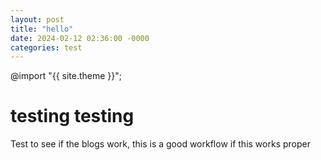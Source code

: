 ```yaml
---
layout: post
title: "hello"
date: 2024-02-12 02:36:00 -0000
categories: test
---
```


@import "{{ site.theme }}";

# testing testing

Test to see if the blogs work, this is a good workflow if this works proper

